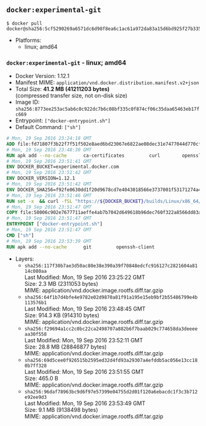 ## `docker:experimental-git`

```console
$ docker pull docker@sha256:5cf5290269a6571dc6d98f8ea6c1ac61a972da83a15d6bd925f27b3359290653
```

-	Platforms:
	-	linux; amd64

### `docker:experimental-git` - linux; amd64

-	Docker Version: 1.12.1
-	Manifest MIME: `application/vnd.docker.distribution.manifest.v2+json`
-	Total Size: **41.2 MB (41211203 bytes)**  
	(compressed transfer size, not on-disk size)
-	Image ID: `sha256:8773ee253ac5ab6c0c922dc7b6c08bf335c0f874cf06c35daa65463eb17fc669`
-	Entrypoint: `["docker-entrypoint.sh"]`
-	Default Command: `["sh"]`

```dockerfile
# Mon, 19 Sep 2016 23:24:18 GMT
ADD file:fd71807f3b22f7f51f502e8aed6bd23067e6822ae08dec31e7477044d770cf48 in / 
# Mon, 19 Sep 2016 23:48:30 GMT
RUN apk add --no-cache 		ca-certificates 		curl 		openssl
# Mon, 19 Sep 2016 23:51:41 GMT
ENV DOCKER_BUCKET=experimental.docker.com
# Mon, 19 Sep 2016 23:51:42 GMT
ENV DOCKER_VERSION=1.12.1
# Mon, 19 Sep 2016 23:51:42 GMT
ENV DOCKER_SHA256=f92fe0630dd1f20d9678cd7e4043018566e3737001f53171274a4a6ed6baaa08
# Mon, 19 Sep 2016 23:51:46 GMT
RUN set -x 	&& curl -fSL "https://${DOCKER_BUCKET}/builds/Linux/x86_64/docker-${DOCKER_VERSION}.tgz" -o docker.tgz 	&& echo "${DOCKER_SHA256} *docker.tgz" | sha256sum -c - 	&& tar -xzvf docker.tgz 	&& mv docker/* /usr/local/bin/ 	&& rmdir docker 	&& rm docker.tgz 	&& docker -v
# Mon, 19 Sep 2016 23:51:47 GMT
COPY file:50006c902e7677711aeffe4ab7b7042d649618b96dec760f322a8566dd83ab25 in /usr/local/bin/ 
# Mon, 19 Sep 2016 23:51:47 GMT
ENTRYPOINT ["docker-entrypoint.sh"]
# Mon, 19 Sep 2016 23:51:47 GMT
CMD ["sh"]
# Mon, 19 Sep 2016 23:53:39 GMT
RUN apk add --no-cache 		git 		openssh-client
```

-	Layers:
	-	`sha256:117f30b7ae3d50ac80e38e390a39f70848edcfc916127c2821604a8114c080aa`  
		Last Modified: Mon, 19 Sep 2016 23:25:22 GMT  
		Size: 2.3 MB (2311053 bytes)  
		MIME: application/vnd.docker.image.rootfs.diff.tar.gzip
	-	`sha256:64f1b7d4bfe4e9782e02d9870a81f91a195e15eb9bf2b55486799e4b113576b1`  
		Last Modified: Mon, 19 Sep 2016 23:48:45 GMT  
		Size: 914.3 KB (914310 bytes)  
		MIME: application/vnd.docker.image.rootfs.diff.tar.gzip
	-	`sha256:f29694a1cc2c0bc22ca2498707a882b6f7baab029c774658da3deeeeaa30f558`  
		Last Modified: Mon, 19 Sep 2016 23:52:11 GMT  
		Size: 28.8 MB (28846877 bytes)  
		MIME: application/vnd.docker.image.rootfs.diff.tar.gzip
	-	`sha256:69d5cee0f926515b2595ed32d4fd93a29307a4efddb5ac056e13cc180b7ff328`  
		Last Modified: Mon, 19 Sep 2016 23:51:55 GMT  
		Size: 465.0 B  
		MIME: application/vnd.docker.image.rootfs.diff.tar.gzip
	-	`sha256:96daf78963bc9d6f97e57399e04755d2d01f120a6ebacdc1f3c3b712e92ee9d3`  
		Last Modified: Mon, 19 Sep 2016 23:53:49 GMT  
		Size: 9.1 MB (9138498 bytes)  
		MIME: application/vnd.docker.image.rootfs.diff.tar.gzip
